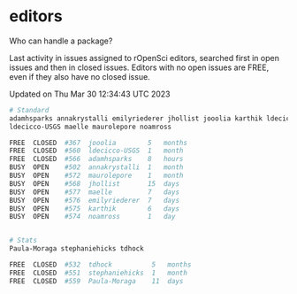 # editors

Who can handle a package?

Last activity in issues assigned to rOpenSci editors, searched first in open
issues and then in closed issues. Editors with no open issues are FREE, even if
they also have no closed issue.


Updated on Thu Mar 30 12:34:43 UTC 2023

```bash
# Standard
adamhsparks annakrystalli emilyriederer jhollist jooolia karthik ldecicco
ldecicco-USGS maelle maurolepore noamross

FREE  CLOSED  #367  jooolia        5   months
FREE  CLOSED  #560  ldecicco-USGS  1   month
FREE  CLOSED  #566  adamhsparks    8   hours
BUSY  OPEN    #502  annakrystalli  1   month
BUSY  OPEN    #572  maurolepore    1   month
BUSY  OPEN    #568  jhollist       15  days
BUSY  OPEN    #577  maelle         7   days
BUSY  OPEN    #576  emilyriederer  7   days
BUSY  OPEN    #575  karthik        6   days
BUSY  OPEN    #574  noamross       1   day


# Stats
Paula-Moraga stephaniehicks tdhock

FREE  CLOSED  #532  tdhock          5   months
FREE  CLOSED  #551  stephaniehicks  1   month
FREE  CLOSED  #559  Paula-Moraga    11  days
```

